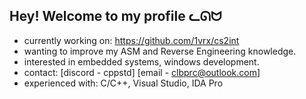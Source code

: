

## Hey! Welcome to my profile ᓚᘏᗢ

- currently working on: <href>https://github.com/1vrx/cs2int</href>
- wanting to improve my ASM and Reverse Engineering knowledge.  
- interested in embedded systems, windows development. 
- contact: [discord - cppstd] [email - clbprc@outlook.com]
- experienced with: C/C++, Visual Studio, IDA Pro



